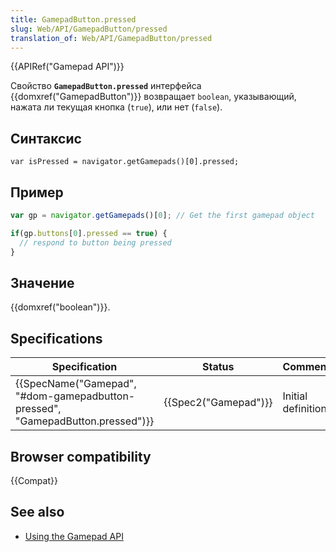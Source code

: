 ```yaml
---
title: GamepadButton.pressed
slug: Web/API/GamepadButton/pressed
translation_of: Web/API/GamepadButton/pressed
---
```

{{APIRef("Gamepad API")}}

Свойство **`GamepadButton.pressed`** интерфейса {{domxref("GamepadButton")}} возвращает `boolean`, указывающий, нажата ли текущая кнопка (`true`), или нет (`false`).

## Синтаксис

```
var isPressed = navigator.getGamepads()[0].pressed;
```

## Пример

```js
var gp = navigator.getGamepads()[0]; // Get the first gamepad object

if(gp.buttons[0].pressed == true) {
  // respond to button being pressed
}
```

## Значение

{{domxref("boolean")}}.

## Specifications

| Specification                                                                                            | Status                       | Comment            |
| -------------------------------------------------------------------------------------------------------- | ---------------------------- | ------------------ |
| {{SpecName("Gamepad", "#dom-gamepadbutton-pressed", "GamepadButton.pressed")}} | {{Spec2("Gamepad")}} | Initial definition |

## Browser compatibility

{{Compat}}

## See also

- [Using the Gamepad API](/ru/docs/Web/Guide/API/Gamepad)
